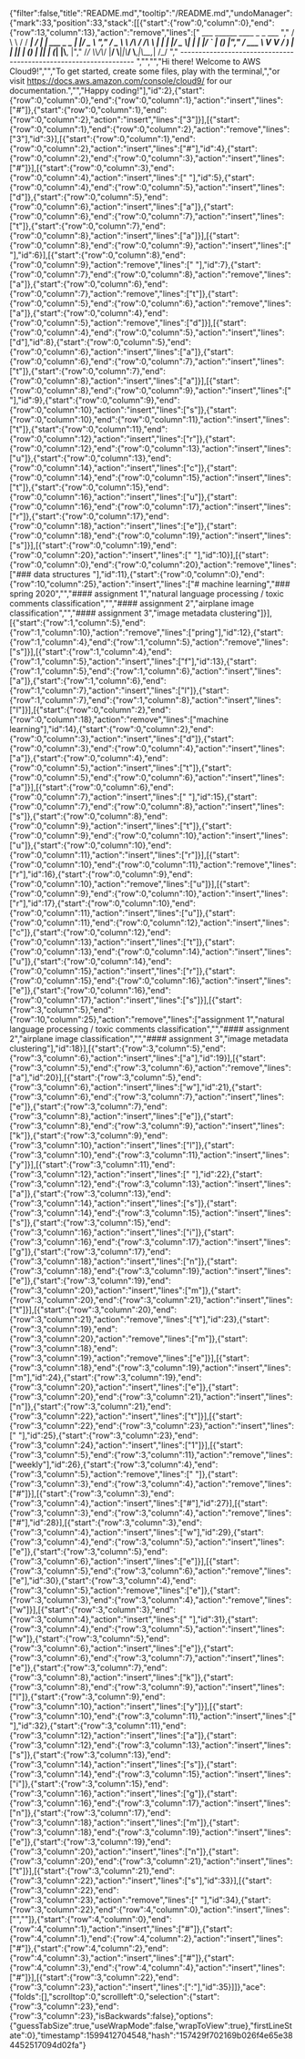 {"filter":false,"title":"README.md","tooltip":"/README.md","undoManager":{"mark":33,"position":33,"stack":[[{"start":{"row":0,"column":0},"end":{"row":13,"column":13},"action":"remove","lines":["         ___        ______     ____ _                 _  ___  ","        / \\ \\      / / ___|   / ___| | ___  _   _  __| |/ _ \\ ","       / _ \\ \\ /\\ / /\\___ \\  | |   | |/ _ \\| | | |/ _` | (_) |","      / ___ \\ V  V /  ___) | | |___| | (_) | |_| | (_| |\\__, |","     /_/   \\_\\_/\\_/  |____/   \\____|_|\\___/ \\__,_|\\__,_|  /_/ "," ----------------------------------------------------------------- ","","","Hi there! Welcome to AWS Cloud9!","","To get started, create some files, play with the terminal,","or visit https://docs.aws.amazon.com/console/cloud9/ for our documentation.","","Happy coding!"],"id":2},{"start":{"row":0,"column":0},"end":{"row":0,"column":1},"action":"insert","lines":["#"]},{"start":{"row":0,"column":1},"end":{"row":0,"column":2},"action":"insert","lines":["3"]}],[{"start":{"row":0,"column":1},"end":{"row":0,"column":2},"action":"remove","lines":["3"],"id":3}],[{"start":{"row":0,"column":1},"end":{"row":0,"column":2},"action":"insert","lines":["#"],"id":4},{"start":{"row":0,"column":2},"end":{"row":0,"column":3},"action":"insert","lines":["#"]}],[{"start":{"row":0,"column":3},"end":{"row":0,"column":4},"action":"insert","lines":[" "],"id":5},{"start":{"row":0,"column":4},"end":{"row":0,"column":5},"action":"insert","lines":["d"]},{"start":{"row":0,"column":5},"end":{"row":0,"column":6},"action":"insert","lines":["a"]},{"start":{"row":0,"column":6},"end":{"row":0,"column":7},"action":"insert","lines":["t"]},{"start":{"row":0,"column":7},"end":{"row":0,"column":8},"action":"insert","lines":["a"]}],[{"start":{"row":0,"column":8},"end":{"row":0,"column":9},"action":"insert","lines":[" "],"id":6}],[{"start":{"row":0,"column":8},"end":{"row":0,"column":9},"action":"remove","lines":[" "],"id":7},{"start":{"row":0,"column":7},"end":{"row":0,"column":8},"action":"remove","lines":["a"]},{"start":{"row":0,"column":6},"end":{"row":0,"column":7},"action":"remove","lines":["t"]},{"start":{"row":0,"column":5},"end":{"row":0,"column":6},"action":"remove","lines":["a"]},{"start":{"row":0,"column":4},"end":{"row":0,"column":5},"action":"remove","lines":["d"]}],[{"start":{"row":0,"column":4},"end":{"row":0,"column":5},"action":"insert","lines":["d"],"id":8},{"start":{"row":0,"column":5},"end":{"row":0,"column":6},"action":"insert","lines":["a"]},{"start":{"row":0,"column":6},"end":{"row":0,"column":7},"action":"insert","lines":["t"]},{"start":{"row":0,"column":7},"end":{"row":0,"column":8},"action":"insert","lines":["a"]}],[{"start":{"row":0,"column":8},"end":{"row":0,"column":9},"action":"insert","lines":[" "],"id":9},{"start":{"row":0,"column":9},"end":{"row":0,"column":10},"action":"insert","lines":["s"]},{"start":{"row":0,"column":10},"end":{"row":0,"column":11},"action":"insert","lines":["t"]},{"start":{"row":0,"column":11},"end":{"row":0,"column":12},"action":"insert","lines":["r"]},{"start":{"row":0,"column":12},"end":{"row":0,"column":13},"action":"insert","lines":["u"]},{"start":{"row":0,"column":13},"end":{"row":0,"column":14},"action":"insert","lines":["c"]},{"start":{"row":0,"column":14},"end":{"row":0,"column":15},"action":"insert","lines":["t"]},{"start":{"row":0,"column":15},"end":{"row":0,"column":16},"action":"insert","lines":["u"]},{"start":{"row":0,"column":16},"end":{"row":0,"column":17},"action":"insert","lines":["r"]},{"start":{"row":0,"column":17},"end":{"row":0,"column":18},"action":"insert","lines":["e"]},{"start":{"row":0,"column":18},"end":{"row":0,"column":19},"action":"insert","lines":["s"]}],[{"start":{"row":0,"column":19},"end":{"row":0,"column":20},"action":"insert","lines":[" "],"id":10}],[{"start":{"row":0,"column":0},"end":{"row":0,"column":20},"action":"remove","lines":["### data structures "],"id":11},{"start":{"row":0,"column":0},"end":{"row":10,"column":25},"action":"insert","lines":["# machine learning","### spring 2020","","#### assignment 1","natural language processing / toxic comments classification","","#### assignment 2","airplane image classification","","#### assignment 3","image metadata clustering"]}],[{"start":{"row":1,"column":5},"end":{"row":1,"column":10},"action":"remove","lines":["pring"],"id":12},{"start":{"row":1,"column":4},"end":{"row":1,"column":5},"action":"remove","lines":["s"]}],[{"start":{"row":1,"column":4},"end":{"row":1,"column":5},"action":"insert","lines":["f"],"id":13},{"start":{"row":1,"column":5},"end":{"row":1,"column":6},"action":"insert","lines":["a"]},{"start":{"row":1,"column":6},"end":{"row":1,"column":7},"action":"insert","lines":["l"]},{"start":{"row":1,"column":7},"end":{"row":1,"column":8},"action":"insert","lines":["l"]}],[{"start":{"row":0,"column":2},"end":{"row":0,"column":18},"action":"remove","lines":["machine learning"],"id":14},{"start":{"row":0,"column":2},"end":{"row":0,"column":3},"action":"insert","lines":["d"]},{"start":{"row":0,"column":3},"end":{"row":0,"column":4},"action":"insert","lines":["a"]},{"start":{"row":0,"column":4},"end":{"row":0,"column":5},"action":"insert","lines":["t"]},{"start":{"row":0,"column":5},"end":{"row":0,"column":6},"action":"insert","lines":["a"]}],[{"start":{"row":0,"column":6},"end":{"row":0,"column":7},"action":"insert","lines":[" "],"id":15},{"start":{"row":0,"column":7},"end":{"row":0,"column":8},"action":"insert","lines":["s"]},{"start":{"row":0,"column":8},"end":{"row":0,"column":9},"action":"insert","lines":["t"]},{"start":{"row":0,"column":9},"end":{"row":0,"column":10},"action":"insert","lines":["u"]},{"start":{"row":0,"column":10},"end":{"row":0,"column":11},"action":"insert","lines":["r"]}],[{"start":{"row":0,"column":10},"end":{"row":0,"column":11},"action":"remove","lines":["r"],"id":16},{"start":{"row":0,"column":9},"end":{"row":0,"column":10},"action":"remove","lines":["u"]}],[{"start":{"row":0,"column":9},"end":{"row":0,"column":10},"action":"insert","lines":["r"],"id":17},{"start":{"row":0,"column":10},"end":{"row":0,"column":11},"action":"insert","lines":["u"]},{"start":{"row":0,"column":11},"end":{"row":0,"column":12},"action":"insert","lines":["c"]},{"start":{"row":0,"column":12},"end":{"row":0,"column":13},"action":"insert","lines":["t"]},{"start":{"row":0,"column":13},"end":{"row":0,"column":14},"action":"insert","lines":["u"]},{"start":{"row":0,"column":14},"end":{"row":0,"column":15},"action":"insert","lines":["r"]},{"start":{"row":0,"column":15},"end":{"row":0,"column":16},"action":"insert","lines":["e"]},{"start":{"row":0,"column":16},"end":{"row":0,"column":17},"action":"insert","lines":["s"]}],[{"start":{"row":3,"column":5},"end":{"row":10,"column":25},"action":"remove","lines":["assignment 1","natural language processing / toxic comments classification","","#### assignment 2","airplane image classification","","#### assignment 3","image metadata clustering"],"id":18}],[{"start":{"row":3,"column":5},"end":{"row":3,"column":6},"action":"insert","lines":["a"],"id":19}],[{"start":{"row":3,"column":5},"end":{"row":3,"column":6},"action":"remove","lines":["a"],"id":20}],[{"start":{"row":3,"column":5},"end":{"row":3,"column":6},"action":"insert","lines":["w"],"id":21},{"start":{"row":3,"column":6},"end":{"row":3,"column":7},"action":"insert","lines":["e"]},{"start":{"row":3,"column":7},"end":{"row":3,"column":8},"action":"insert","lines":["e"]},{"start":{"row":3,"column":8},"end":{"row":3,"column":9},"action":"insert","lines":["k"]},{"start":{"row":3,"column":9},"end":{"row":3,"column":10},"action":"insert","lines":["l"]},{"start":{"row":3,"column":10},"end":{"row":3,"column":11},"action":"insert","lines":["y"]}],[{"start":{"row":3,"column":11},"end":{"row":3,"column":12},"action":"insert","lines":[" "],"id":22},{"start":{"row":3,"column":12},"end":{"row":3,"column":13},"action":"insert","lines":["a"]},{"start":{"row":3,"column":13},"end":{"row":3,"column":14},"action":"insert","lines":["s"]},{"start":{"row":3,"column":14},"end":{"row":3,"column":15},"action":"insert","lines":["s"]},{"start":{"row":3,"column":15},"end":{"row":3,"column":16},"action":"insert","lines":["i"]},{"start":{"row":3,"column":16},"end":{"row":3,"column":17},"action":"insert","lines":["g"]},{"start":{"row":3,"column":17},"end":{"row":3,"column":18},"action":"insert","lines":["n"]},{"start":{"row":3,"column":18},"end":{"row":3,"column":19},"action":"insert","lines":["e"]},{"start":{"row":3,"column":19},"end":{"row":3,"column":20},"action":"insert","lines":["m"]},{"start":{"row":3,"column":20},"end":{"row":3,"column":21},"action":"insert","lines":["t"]}],[{"start":{"row":3,"column":20},"end":{"row":3,"column":21},"action":"remove","lines":["t"],"id":23},{"start":{"row":3,"column":19},"end":{"row":3,"column":20},"action":"remove","lines":["m"]},{"start":{"row":3,"column":18},"end":{"row":3,"column":19},"action":"remove","lines":["e"]}],[{"start":{"row":3,"column":18},"end":{"row":3,"column":19},"action":"insert","lines":["m"],"id":24},{"start":{"row":3,"column":19},"end":{"row":3,"column":20},"action":"insert","lines":["e"]},{"start":{"row":3,"column":20},"end":{"row":3,"column":21},"action":"insert","lines":["n"]},{"start":{"row":3,"column":21},"end":{"row":3,"column":22},"action":"insert","lines":["t"]}],[{"start":{"row":3,"column":22},"end":{"row":3,"column":23},"action":"insert","lines":[" "],"id":25},{"start":{"row":3,"column":23},"end":{"row":3,"column":24},"action":"insert","lines":["1"]}],[{"start":{"row":3,"column":5},"end":{"row":3,"column":11},"action":"remove","lines":["weekly"],"id":26},{"start":{"row":3,"column":4},"end":{"row":3,"column":5},"action":"remove","lines":[" "]},{"start":{"row":3,"column":3},"end":{"row":3,"column":4},"action":"remove","lines":["#"]}],[{"start":{"row":3,"column":3},"end":{"row":3,"column":4},"action":"insert","lines":["#"],"id":27}],[{"start":{"row":3,"column":3},"end":{"row":3,"column":4},"action":"remove","lines":["#"],"id":28}],[{"start":{"row":3,"column":3},"end":{"row":3,"column":4},"action":"insert","lines":["w"],"id":29},{"start":{"row":3,"column":4},"end":{"row":3,"column":5},"action":"insert","lines":["e"]},{"start":{"row":3,"column":5},"end":{"row":3,"column":6},"action":"insert","lines":["e"]}],[{"start":{"row":3,"column":5},"end":{"row":3,"column":6},"action":"remove","lines":["e"],"id":30},{"start":{"row":3,"column":4},"end":{"row":3,"column":5},"action":"remove","lines":["e"]},{"start":{"row":3,"column":3},"end":{"row":3,"column":4},"action":"remove","lines":["w"]}],[{"start":{"row":3,"column":3},"end":{"row":3,"column":4},"action":"insert","lines":[" "],"id":31},{"start":{"row":3,"column":4},"end":{"row":3,"column":5},"action":"insert","lines":["w"]},{"start":{"row":3,"column":5},"end":{"row":3,"column":6},"action":"insert","lines":["e"]},{"start":{"row":3,"column":6},"end":{"row":3,"column":7},"action":"insert","lines":["e"]},{"start":{"row":3,"column":7},"end":{"row":3,"column":8},"action":"insert","lines":["k"]},{"start":{"row":3,"column":8},"end":{"row":3,"column":9},"action":"insert","lines":["l"]},{"start":{"row":3,"column":9},"end":{"row":3,"column":10},"action":"insert","lines":["y"]}],[{"start":{"row":3,"column":10},"end":{"row":3,"column":11},"action":"insert","lines":[" "],"id":32},{"start":{"row":3,"column":11},"end":{"row":3,"column":12},"action":"insert","lines":["a"]},{"start":{"row":3,"column":12},"end":{"row":3,"column":13},"action":"insert","lines":["s"]},{"start":{"row":3,"column":13},"end":{"row":3,"column":14},"action":"insert","lines":["s"]},{"start":{"row":3,"column":14},"end":{"row":3,"column":15},"action":"insert","lines":["i"]},{"start":{"row":3,"column":15},"end":{"row":3,"column":16},"action":"insert","lines":["g"]},{"start":{"row":3,"column":16},"end":{"row":3,"column":17},"action":"insert","lines":["n"]},{"start":{"row":3,"column":17},"end":{"row":3,"column":18},"action":"insert","lines":["m"]},{"start":{"row":3,"column":18},"end":{"row":3,"column":19},"action":"insert","lines":["e"]},{"start":{"row":3,"column":19},"end":{"row":3,"column":20},"action":"insert","lines":["n"]},{"start":{"row":3,"column":20},"end":{"row":3,"column":21},"action":"insert","lines":["t"]}],[{"start":{"row":3,"column":21},"end":{"row":3,"column":22},"action":"insert","lines":["s"],"id":33}],[{"start":{"row":3,"column":22},"end":{"row":3,"column":23},"action":"remove","lines":[" "],"id":34},{"start":{"row":3,"column":22},"end":{"row":4,"column":0},"action":"insert","lines":["",""]},{"start":{"row":4,"column":0},"end":{"row":4,"column":1},"action":"insert","lines":["#"]},{"start":{"row":4,"column":1},"end":{"row":4,"column":2},"action":"insert","lines":["#"]},{"start":{"row":4,"column":2},"end":{"row":4,"column":3},"action":"insert","lines":["#"]},{"start":{"row":4,"column":3},"end":{"row":4,"column":4},"action":"insert","lines":["#"]}],[{"start":{"row":3,"column":22},"end":{"row":3,"column":23},"action":"insert","lines":[":"],"id":35}]]},"ace":{"folds":[],"scrolltop":0,"scrollleft":0,"selection":{"start":{"row":3,"column":23},"end":{"row":3,"column":23},"isBackwards":false},"options":{"guessTabSize":true,"useWrapMode":false,"wrapToView":true},"firstLineState":0},"timestamp":1599412704548,"hash":"157429f702169b026f4e65e384452517094d02fa"}